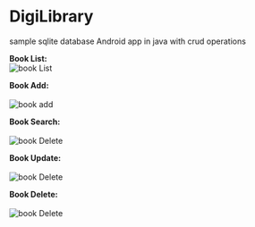 # DigiLibrary
sample sqlite database Android  app in java with crud operations

<b> Book List: </b>
<br>
![ book List](https://github.com/kannanpvm007/DigiLibrary/blob/master/app/src/main/res/mipmap-anydpi-v26/book_list.png?raw=true)
<br>

<b> Book Add: </b>
<br>
<br>
![ book add](https://github.com/kannanpvm007/DigiLibrary/blob/master/app/src/main/res/mipmap-anydpi-v26/add_book.png?raw=true)

<b> Book Search: </b>
<br>
<br>
![ book Delete](https://github.com/kannanpvm007/DigiLibrary/blob/master/app/src/main/res/mipmap-anydpi-v26/search.png?raw=true)


<b> Book Update: </b>
<br>
<br>
![ book Delete](https://github.com/kannanpvm007/DigiLibrary/blob/master/app/src/main/res/mipmap-anydpi-v26/update.png?raw=true)

<b> Book Delete: </b>
<br>
<br>
![ book Delete](https://github.com/kannanpvm007/DigiLibrary/blob/master/app/src/main/res/mipmap-anydpi-v26/deleteall.png?raw=true)




